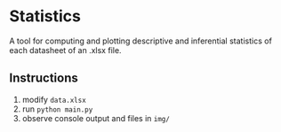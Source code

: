 # Statistics

A tool for computing and plotting descriptive and inferential statistics of each datasheet of an .xlsx file.

## Instructions

1. modify `data.xlsx`
2. run `python main.py`
3. observe console output and files in `img/`
